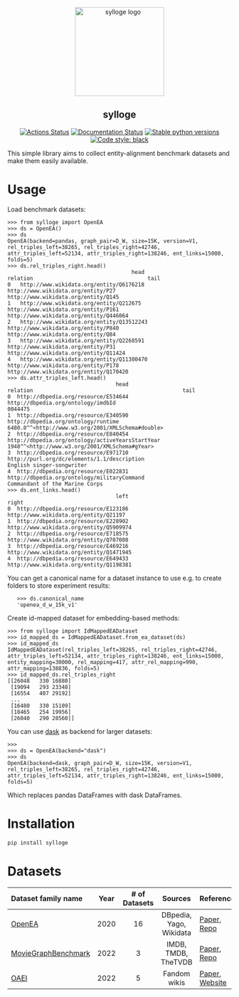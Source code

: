 <p align="center">
<img src="https://github.com/dobraczka/sylloge/raw/main/docs/logo.png" alt="sylloge logo", width=200/>
</p>

<h2 align="center">sylloge</h2>

<p align="center">
<a href="https://github.com/dobraczka/sylloge/actions/workflows/main.yml"><img alt="Actions Status" src="https://github.com/dobraczka/sylloge/actions/workflows/main.yml/badge.svg?branch=main"></a>
<a href='https://sylloge.readthedocs.io/en/latest/?badge=latest'><img src='https://readthedocs.org/projects/sylloge/badge/?version=latest' alt='Documentation Status' /></a>
<a href="https://pypi.org/project/sylloge"/><img alt="Stable python versions" src="https://img.shields.io/pypi/pyversions/sylloge"></a>
<a href="https://github.com/psf/black"><img alt="Code style: black" src="https://img.shields.io/badge/code%20style-black-000000.svg"></a>
</p>

This simple library aims to collect entity-alignment benchmark datasets and make them easily available.

Usage
=====
Load benchmark datasets:
```
>>> from sylloge import OpenEA
>>> ds = OpenEA()
>>> ds
OpenEA(backend=pandas, graph_pair=D_W, size=15K, version=V1, rel_triples_left=38265, rel_triples_right=42746, attr_triples_left=52134, attr_triples_right=138246, ent_links=15000, folds=5)
>>> ds.rel_triples_right.head()
                                       head                             relation                                    tail
0   http://www.wikidata.org/entity/Q6176218   http://www.wikidata.org/entity/P27     http://www.wikidata.org/entity/Q145
1   http://www.wikidata.org/entity/Q212675  http://www.wikidata.org/entity/P161  http://www.wikidata.org/entity/Q446064
2   http://www.wikidata.org/entity/Q13512243  http://www.wikidata.org/entity/P840      http://www.wikidata.org/entity/Q84
3   http://www.wikidata.org/entity/Q2268591   http://www.wikidata.org/entity/P31   http://www.wikidata.org/entity/Q11424
4   http://www.wikidata.org/entity/Q11300470  http://www.wikidata.org/entity/P178  http://www.wikidata.org/entity/Q170420
>>> ds.attr_triples_left.head()
                                  head                                          relation                                               tail
0  http://dbpedia.org/resource/E534644                http://dbpedia.org/ontology/imdbId                                            0044475
1  http://dbpedia.org/resource/E340590               http://dbpedia.org/ontology/runtime  6480.0^^<http://www.w3.org/2001/XMLSchema#double>
2  http://dbpedia.org/resource/E840454  http://dbpedia.org/ontology/activeYearsStartYear     1948^^<http://www.w3.org/2001/XMLSchema#gYear>
3  http://dbpedia.org/resource/E971710       http://purl.org/dc/elements/1.1/description                          English singer-songwriter
4  http://dbpedia.org/resource/E022831       http://dbpedia.org/ontology/militaryCommand                     Commandant of the Marine Corps
>>> ds.ent_links.head()
                                  left                                    right
0  http://dbpedia.org/resource/E123186    http://www.wikidata.org/entity/Q21197
1  http://dbpedia.org/resource/E228902  http://www.wikidata.org/entity/Q5909974
2  http://dbpedia.org/resource/E718575   http://www.wikidata.org/entity/Q707008
3  http://dbpedia.org/resource/E469216  http://www.wikidata.org/entity/Q1471945
4  http://dbpedia.org/resource/E649433  http://www.wikidata.org/entity/Q1198381
```

You can get a canonical name for a dataset instance to use e.g. to create folders to store experiment results:

```
   >>> ds.canonical_name
   'openea_d_w_15k_v1'
```

Create id-mapped dataset for embedding-based methods:

```
>>> from sylloge import IdMappedEADataset
>>> id_mapped_ds = IdMappedEADataset.from_ea_dataset(ds)
>>> id_mapped_ds
IdMappedEADataset(rel_triples_left=38265, rel_triples_right=42746, attr_triples_left=52134, attr_triples_right=138246, ent_links=15000, entity_mapping=30000, rel_mapping=417, attr_rel_mapping=990, attr_mapping=138836, folds=5)
>>> id_mapped_ds.rel_triples_right
[[26048   330 16880]
 [19094   293 23348]
 [16554   407 29192]
 ...
 [16480   330 15109]
 [18465   254 19956]
 [26040   290 28560]]
```

You can use [dask](https://www.dask.org/) as backend for larger datasets:
```
>>> 
>>> ds = OpenEA(backend="dask")
>>> ds
OpenEA(backend=dask, graph_pair=D_W, size=15K, version=V1, rel_triples_left=38265, rel_triples_right=42746, attr_triples_left=52134, attr_triples_right=138246, ent_links=15000, folds=5)
```
Which replaces pandas DataFrames with dask DataFrames.

Installation
============
```bash
pip install sylloge 
```

Datasets
========
| Dataset family name | Year | # of Datasets | Sources | References |
|:--------------------|:----:|:-------------:|:-------:|:----------|
| [OpenEA](https://sylloge.readthedocs.io/en/latest/source/datasets.html#sylloge.OpenEA) | 2020 | 16 | DBpedia, Yago, Wikidata |  [Paper](http://www.vldb.org/pvldb/vol13/p2326-sun.pdf), [Repo](https://github.com/nju-websoft/OpenEA#dataset-overview) |
| [MovieGraphBenchmark](https://sylloge.readthedocs.io/en/latest/source/datasets.html#sylloge.MovieGraphBenchmark) | 2022 | 3 | IMDB, TMDB, TheTVDB | [Paper](http://ceur-ws.org/Vol-2873/paper8.pdf), [Repo](https://github.com/ScaDS/MovieGraphBenchmark) |
| [OAEI](https://sylloge.readthedocs.io/en/latest/source/datasets.html#sylloge.OAEI) | 2022 | 5 | Fandom wikis | [Paper](https://ceur-ws.org/Vol-3324/oaei22_paper0.pdf), [Website](http://oaei.ontologymatching.org/2022/knowledgegraph/index.html) |

